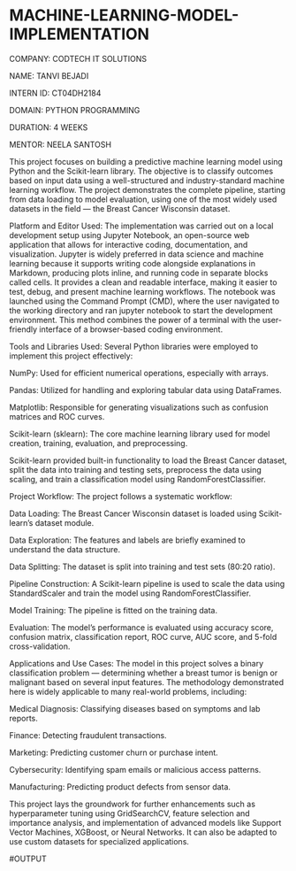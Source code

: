 # MACHINE-LEARNING-MODEL-IMPLEMENTATION

COMPANY: CODTECH IT SOLUTIONS

NAME: TANVI BEJADI

INTERN ID: CT04DH2184

DOMAIN: PYTHON PROGRAMMING

DURATION: 4 WEEKS

MENTOR: NEELA SANTOSH

This project focuses on building a predictive machine learning model using Python and the Scikit-learn library. The objective is to classify outcomes based on input data using a well-structured and industry-standard machine learning workflow. The project demonstrates the complete pipeline, starting from data loading to model evaluation, using one of the most widely used datasets in the field — the Breast Cancer Wisconsin dataset.

Platform and Editor Used:
The implementation was carried out on a local development setup using Jupyter Notebook, an open-source web application that allows for interactive coding, documentation, and visualization. Jupyter is widely preferred in data science and machine learning because it supports writing code alongside explanations in Markdown, producing plots inline, and running code in separate blocks called cells. It provides a clean and readable interface, making it easier to test, debug, and present machine learning workflows. The notebook was launched using the Command Prompt (CMD), where the user navigated to the working directory and ran jupyter notebook to start the development environment. This method combines the power of a terminal with the user-friendly interface of a browser-based coding environment.

Tools and Libraries Used:
Several Python libraries were employed to implement this project effectively:

NumPy: Used for efficient numerical operations, especially with arrays.

Pandas: Utilized for handling and exploring tabular data using DataFrames.

Matplotlib: Responsible for generating visualizations such as confusion matrices and ROC curves.

Scikit-learn (sklearn): The core machine learning library used for model creation, training, evaluation, and preprocessing.

Scikit-learn provided built-in functionality to load the Breast Cancer dataset, split the data into training and testing sets, preprocess the data using scaling, and train a classification model using RandomForestClassifier.

Project Workflow:
The project follows a systematic workflow:

Data Loading: The Breast Cancer Wisconsin dataset is loaded using Scikit-learn’s dataset module.

Data Exploration: The features and labels are briefly examined to understand the data structure.

Data Splitting: The dataset is split into training and test sets (80:20 ratio).

Pipeline Construction: A Scikit-learn pipeline is used to scale the data using StandardScaler and train the model using RandomForestClassifier.

Model Training: The pipeline is fitted on the training data.

Evaluation: The model’s performance is evaluated using accuracy score, confusion matrix, classification report, ROC curve, AUC score, and 5-fold cross-validation.

Applications and Use Cases:
The model in this project solves a binary classification problem — determining whether a breast tumor is benign or malignant based on several input features. The methodology demonstrated here is widely applicable to many real-world problems, including:

Medical Diagnosis: Classifying diseases based on symptoms and lab reports.

Finance: Detecting fraudulent transactions.

Marketing: Predicting customer churn or purchase intent.

Cybersecurity: Identifying spam emails or malicious access patterns.

Manufacturing: Predicting product defects from sensor data.

This project lays the groundwork for further enhancements such as hyperparameter tuning using GridSearchCV, feature selection and importance analysis, and implementation of advanced models like Support Vector Machines, XGBoost, or Neural Networks. It can also be adapted to use custom datasets for specialized applications.

#OUTPUT

